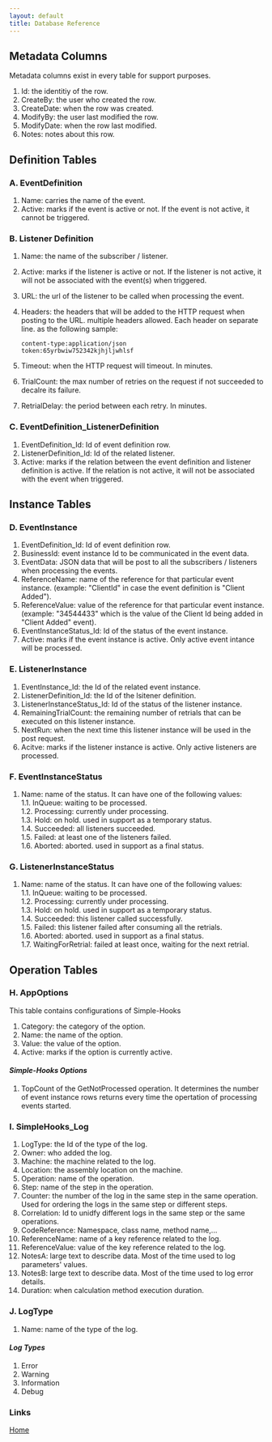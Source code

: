 ```yaml
---
layout: default
title: Database Reference
---
```


## Metadata Columns

Metadata columns exist in every table for support purposes.

1. Id: the identitiy of the row.
2. CreateBy: the user who created the row.
3. CreateDate: when the row was created.
4. ModifyBy: the user last modified the row.
5. ModifyDate: when the row last modified.
6. Notes: notes about this row.

## Definition Tables

### A. EventDefinition

1. Name: carries the name of the event.
2. Active: marks if the event is active or not. If the event is not active, it cannot be triggered.

### B. Listener Definition

1. Name: the name of the subscriber / listener.
2. Active: marks if the listener is active or not. If the listener is not active, it will not be associated with the event(s) when triggered.
3. URL: the url of the listener to be called when processing the event.
4. Headers: the headers that will be added to the HTTP request when posting to the URL. multiple headers allowed. Each header on separate line. as the following sample:

    ```headers
    content-type:application/json
    token:65yrbwiw752342kjhjljwhlsf
    ```

5. Timeout: when the HTTP request will timeout. In minutes.
6. TrialCount: the max number of retries on the request if not succeeded to decalre its failure.
7. RetrialDelay: the period between each retry. In minutes.

### C. EventDefinition_ListenerDefinition

1. EventDefinition_Id: Id of event definition row.
2. ListenerDefinition_Id: Id of the related listener.
3. Active: marks if the relation between the event definition and listener definition is active. If the relation is not active, it will not be associated with the event when triggered.

## Instance Tables

### D. EventInstance

1. EventDefinition_Id: Id of event definition row.
2. BusinessId: event instance Id to be communicated in the event data.
3. EventData: JSON data that will be post to all the subscribers / listeners when processing the events.
4. ReferenceName: name of the reference for that particular event instance. (example: "ClientId" in case the event definition is "Client Added").
5. ReferenceValue: value of the reference for that particular event instance. (example: "34544433" which is the value of the Client Id being added in "Client Added" event).
6. EventInstanceStatus_Id: Id of the status of the event instance.
7. Active: marks if the event instance is active. Only active event intance will be processed.

### E. ListenerInstance

1. EventInstance_Id: the Id of the related event instance.
2. ListenerDefinition_Id: the Id of the lsitener definition.
3. ListenerInstanceStatus_Id: Id of the status of the listener instance.
4. RemainingTrialCount: the remaining number of retrials that can be executed on this listener instance.
5. NextRun: when the next time this listener instance will be used in the post request.
6. Acitve: marks if the listener instance is active. Only active listeners are processed.

### F. EventInstanceStatus

1. Name: name of the status. It can have one of the following values:  
1.1. InQueue: waiting to be processed.  
1.2. Processing: currently under processing.  
1.3. Hold: on hold. used in support as a temporary status.  
1.4. Succeeded: all listeners succeeded.  
1.5. Failed: at least one of the listeners failed.  
1.6. Aborted: aborted. used in support as a final status.  

### G. ListenerInstanceStatus

1. Name: name of the status. It can have one of the following values:  
1.1. InQueue: waiting to be processed.  
1.2. Processing: currently under processing.  
1.3. Hold: on hold. used in support as a temporary status.  
1.4. Succeeded: this listener called successfully.  
1.5. Failed: this listener failed after consuming all the retrials.  
1.6. Aborted: aborted. used in support as a final status.  
1.7. WaitingForRetrial: failed at least once, waiting for the next retrial.  

## Operation Tables

### H. AppOptions

This table contains configurations of Simple-Hooks

1. Category: the category of the option.
2. Name: the name of the option.
3. Value: the value of the option.
4. Active: marks if the option is currently active.

#### _Simple-Hooks Options_

1. TopCount of the GetNotProcessed operation. It determines the number of event instance rows returns every time the opertation of processing events started.

### I. SimpleHooks_Log

1. LogType: the Id of the type of the log.
2. Owner: who added the log.
3. Machine: the machine related to the log.
4. Location: the assembly location on the machine.
5. Operation: name of the operation.
6. Step: name of the step in the operation.
7. Counter: the number of the log in the same step in the same operation. Used for ordering the logs in the same step or different steps.
8. Correlation: Id to unidfy different logs in the same step or the same operations.
9. CodeReference: Namespace, class name, method name,...
10. ReferenceName: name of a key reference related to the log.
11. ReferenceValue: value of the key reference related to the log.
12. NotesA: large text to describe data. Most of the time used to log parameters' values.
13. NotesB: large text to describe data. Most of the time used to log error details.
14. Duration: when calculation method execution duration.

### J. LogType

1. Name: name of the type of the log.

#### _Log Types_

1. Error
2. Warning
3. Information
4. Debug

### Links

[Home](/SimpleHooks/index)
